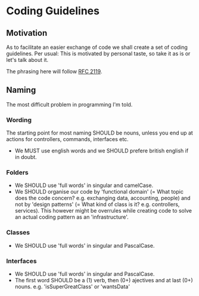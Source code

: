 # Coding Guidelines

## Motivation

As to facilitate an easier exchange of code we shall create a set of coding guidelines.
Per usual: This is motivated by personal taste, so take it as is or let's talk about it.

The phrasing here will follow [RFC 2119](https://tools.ietf.org/html/rfc2119).


## Naming

The most difficult problem in programming I'm told.

### Wording

The starting point for most naming SHOULD be nouns, unless you end up at actions for controllers, commands, interfaces etc.

* We MUST use english words and we SHOULD prefere british english if in doubt.

### Folders

* We SHOULD use 'full words' in singular and camelCase.
* We SHOULD organise our code by 'functional domain' (= What topic does the code concern? e.g. exchanging data, accounting, people) and  not by 'design patterns' (= What kind of class is it? e.g. controllers, services). This however might be overrules while creating code to solve an actual coding pattern as an 'infrastructure'.

### Classes

* We SHOULD use 'full words' in singular and PascalCase.

### Interfaces

* We SHOULD use 'full words' in singular and PascalCase.
* The first word SHOULD be a (1) verb, then (0+) ajectives and at last (0+) nouns. e.g. 'isSuperGreatClass' or 'wantsData'


